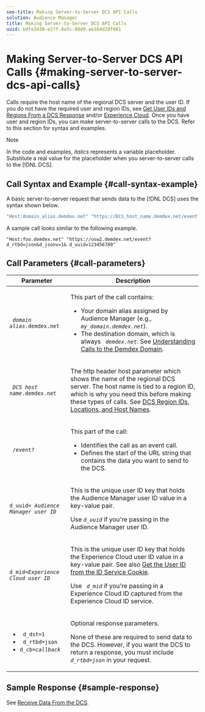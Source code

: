 ```yaml
---
seo-title: Making Server-to-Server DCS API Calls
solution: Audience Manager
title: Making Server-to-Server DCS API Calls
uuid: bdfe3430-e27f-4a5c-88d9-ae164d28f601
---
```


# Making Server-to-Server DCS API Calls {#making-server-to-server-dcs-api-calls}

Calls require the host name of the regional DCS server and the user ID. If you do not have the required user and region IDs, see [Get User IDs and Regions From a DCS Response](/help/using/api/dcs-intro/dcs-s2s/dcs-aam-ids.md) and/or [Experience Cloud](/help/using/api/dcs-intro/dcs-s2s/dcs-mcid-ids.md). Once you have user and region IDs, you can make server-to-server calls to the DCS. Refer to this section for syntax and examples.

>[!NOTE]
>
>In the code and examples, *italics* represents a variable placeholder. Substitute a real value for the placeholder when you server-to-server calls to the [!DNL DCS].

## Call Syntax and Example {#call-syntax-example}

A basic server-to-server request that sends data to the [!DNL DCS] uses the syntax shown below.

```js
"Host:domain_alias.demdex.net" "https://DCS_host_name.demdex.net/event?d_rtbd=json&d_jsonv=1&d_uuid=userID
```

A sample call looks similar to the following example.

```
"Host:foo.demdex.net" "https://usw2.demdex.net/event?d_rtbd=json&d_jsonv=1& d_uuid=123456789"`
```

## Call Parameters {#call-parameters}

<table id="table_3AF4466009B64F0C9CBE7904A4096E0C"> 
 <thead> 
  <tr> 
   <th colname="col1" class="entry"> Parameter </th> 
   <th colname="col2" class="entry"> Description </th> 
  </tr> 
 </thead>
 <tbody> 
  <tr> 
   <td colname="col1"> <p><code> <i>domain alias</i>.demdex.net</code> </p> </td> 
   <td colname="col2"> <p>This part of the call contains: </p> <p> 
     <ul id="ul_3EDA9C7BA6794D06BCB07A75A9BD2372"> 
      <li id="li_74624CA78D6F4536A8164AE1FA1DECB9">Your domain alias assigned by <span class="keyword"> Audience Manager</span> (e.g., <i><code> my_domain.demdex.net</code></i>). </li> 
      <li id="li_08ABE91CA247403AA480B3FB4BEF83BA">The destination domain, which is always <i><code> demdex.net</code></i>. See <a href="../../../reference/demdex-calls.md"> Understanding Calls to the Demdex Domain</a>. </li> 
     </ul> </p> </td> 
  </tr> 
  <tr> 
   <td colname="col1"> <p><code> <i>DCS host name</i>.demdex.net</code> </p> </td> 
   <td colname="col2"> <p>The http header host parameter which shows the name of the regional <span class="wintitle"> DCS</span> server. The host name is tied to a region ID, which is why you need this before making these types of calls. See <a href="../../../api/dcs-intro/dcs-api-reference/dcs-regions.md"> DCS Region IDs, Locations, and Host Names</a>. </p> </td> 
  </tr> 
  <tr> 
   <td colname="col1"> <p><code> /event?</code> </p> </td> 
   <td colname="col2"> <p>This part of the call: </p> <p> 
     <ul id="ul_6332444A305A4F12A7CBE471CA508516"> 
      <li id="li_1C5C111B2B0E4621B3FC0C20D6516041">Identifies the call as an event call. </li> 
      <li id="li_DBCE9B1C70604A629ECD7AC0A9052198">Defines the start of the URL string that contains the data you want to send to the DCS. </li> 
     </ul> </p> </td> 
  </tr> 
  <tr> 
   <td colname="col1"> <p><code>d_uuid= <i>Audience Manager user ID</i></code> </p> </td> 
   <td colname="col2"> <p>This is the unique user ID key that holds the <span class="keyword"> Audience Manager</span> user ID value in a key-value pair. </p> <p>Use <code><i>d_uuid</i></code> if you're passing in the <span class="keyword"> Audience Manager</span> user ID. </p> </td>
  </tr> 
  <tr> 
   <td colname="col1"> <p><code>d_mid=<i>Experience Cloud user ID</i></code> </p> </td> 
   <td colname="col2"> <p>This is the unique user ID key that holds the <span class="keyword"> Experience Cloud</span> user ID value in a key-value pair. See also <a href="../../../api/dcs-intro/dcs-s2s/dcs-mcid-ids.md#get-user-ids-from-service-cookie"> Get the User ID from the ID Service Cookie</a>. </p> <p>Use <i><code> d_mid</code></i> if you're passing in a <span class="keyword"> Experience Cloud</span> ID captured from the <span class="keyword"> Experience Cloud</span> ID service. </p> </td> 
  </tr> 
  <tr> 
   <td colname="col1"> <p> 
     <ul id="ul_36E2C1A0538D4D2C94DFC1335720A524"> 
      <li id="li_8902EED431CE4F0189A94868FA52DB1F"><code> d_dst=1</code> </li> 
      <li id="li_4B6B29499D444E31808DE0A9AA0442D0"><code> d_rtbd=json</code> </li> 
      <li id="li_3430CD0438604B83BE6437E6EC480816"><code>d_cb=<i>callback</i></code> </li> 
     </ul> </p> </td> 
   <td colname="col2"> <p>Optional response parameters. </p> <p> None of these are required to send data to the <span class="wintitle"> DCS</span>. However, if you want the <span class="wintitle"> DCS</span> to return a response, you must include <i><code> d_rtbd=json</code></i> in your request. </p> </td> 
  </tr> 
 </tbody> 
</table>

## Sample Response {#sample-response}

See [Receive Data From the DCS](../../../api/dcs-intro/dcs-event-calls/dcs-url-receive.md).
